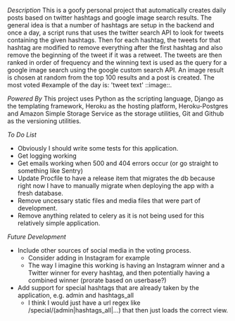 
*Description*
This is a goofy personal project that automatically creates daily posts based on twitter hashtags and google image search results. The general idea is that a number of hashtags are setup in the backend and once a day, a script runs that uses the twitter search API to look for tweets containing the given hashtags. Then for each hashtag, the tweets for that hashtag are modified to remove everything after the first hashtag and also remove the beginning of the tweet if it was a retweet. The tweets are then ranked in order of frequency and the winning text is used as the query for a google image search using the google custom search API. An image result is chosen at random from the top 100 results and a post is created. The most voted #example of the day is: 'tweet text' ::image::. 

*Powered By*
This project uses Python as the scripting language, Django as the templating framework, Heroku as the hosting platform, Heroku-Postgres and Amazon Simple Storage Service as the storage utilities, Git and Github as the versioning utilities. 

*To Do List*
- Obviously I should write some tests for this application. 
- Get logging working
- Get emails working when 500 and 404 errors occur (or go straight to something like Sentry)
- Update Procfile to have a release item that migrates the db because right now I have to manually migrate when deploying the app with a fresh database. 
- Remove uncessary static files and media files that were part of development. 
- Remove anything related to celery as it is not being used for this relatively simple application. 


*Future Development*
- Include other sources of social media in the voting process. 
	- Consider adding in Instagram for example
	- The way I imagine this working is having an Instagram winner and a Twitter winner for every hashtag, and then potentially having a combined winner (prorate based on userbase?)
- Add support for special hashtags that are already taken by the application, e.g. admin and hashtags_all
	- I think I would just have a url regex like /special/(admin|hashtags_all|...) that then just loads the correct view. 
